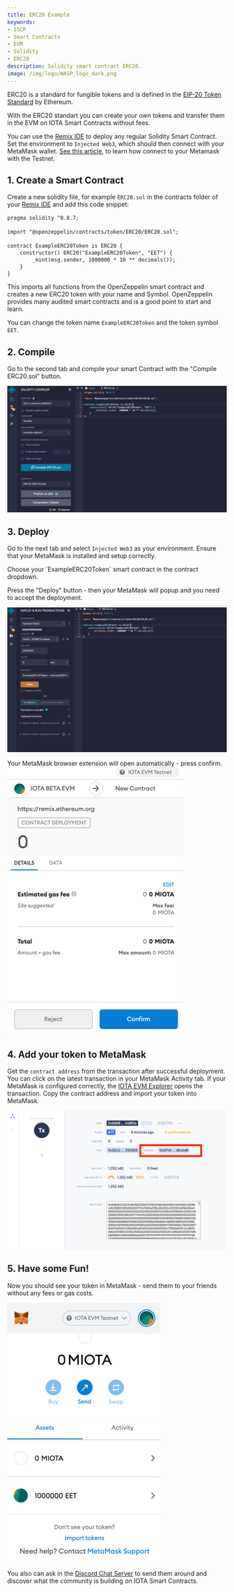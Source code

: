 ```yaml
---
title: ERC20 Example
keywords:
- ISCP
- Smart Contracts
- EVM
- Solidity
- ERC20
description: Solidity smart contract ERC20.
image: /img/logo/WASP_logo_dark.png
---
```


ERC20 is a standard for fungible tokens and is defined in the [EIP-20 Token Standard](https://eips.ethereum.org/EIPS/eip-20) by Ethereum.

With the ERC20 standart you can create your own tokens and transfer them in the EVM on IOTA Smart Contracts without fees.

You can use the [Remix IDE](https://remix.ethereum.org/) to deploy any regular Solidity Smart Contract.
Set the environment to `Injected Web3`, which should then connect with your MetaMask wallet. [See this article](/wasp/guide/chains_and_nodes/testnet#interact-with-evm), to learn how connect to your Metamask with the Testnet.

## 1. Create a Smart Contract

Create a new solidity file, for example `ÈRC20.sol` in the contracts folder of your [Remix IDE](https://remix.ethereum.org/) and add this code snippet:

```solidity
pragma solidity ^0.8.7;

import "@openzeppelin/contracts/token/ERC20/ERC20.sol";

contract ExampleERC20Token is ERC20 {
    constructor() ERC20("ExampleERC20Token", "EET") {
        _mint(msg.sender, 1000000 * 10 ** decimals());
    }
}
```

This imports all functions from the OpenZeppelin smart contract and creates a new ERC20 token with your name and Symbol. OpenZeppelin provides many audited smart contracts and is a good point to start and learn.

You can change the token name `ExampleERC20Token` and the token symbol `EET`.

## 2. Compile

Go to the second tab and compile your smart Contract with the "Compile ERC20.sol" button.

[![Compile ERC20.sol](./images/compile.png)](./images/compile.png)


## 3. Deploy
Go to the next tab and select `Injected Web3` as your environment. Ensure that your MetaMask is installed and setup correctly.

Choose your ´ExampleERC20Token´ smart contract in the contract dropdown.

Press the "Deploy" button - then your MetaMask will popup and you need to accept the deployment. 

[![Deploy ERC20.sol](./images/deploy.png)](./images/deploy.png)

Your MetaMask browser extension will open automatically - press confirm.
[![Confirm in MetaMask](./images/deploy-metamask.png)](./images/deploy-metamask.png)


## 4. Add your token to MetaMask

Get the `contract address` from the transaction after successful deployment. You can click on the latest transaction in your MetaMask Activity tab. If your MetaMask is configured correctly, the [IOTA EVM Explorer](https://explorer.wasp.sc.iota.org/) opens the transaction. Copy the contract address and import your token into MetaMask.

[![Copy contract address](./images/explorer-contract-address.png)](./images/explorer-contract-address.png)

## 5. Have some Fun!

Now you should see your token in MetaMask - send them to your friends without any fees or gas costs.

[![Copy contract address](./images/erc20-balance.png)](./images/erc20-balance.png)

You also can ask in the [Discord Chat Server](https://discord.iota.org) to send them around and discover what the community is building on IOTA Smart Contracts.